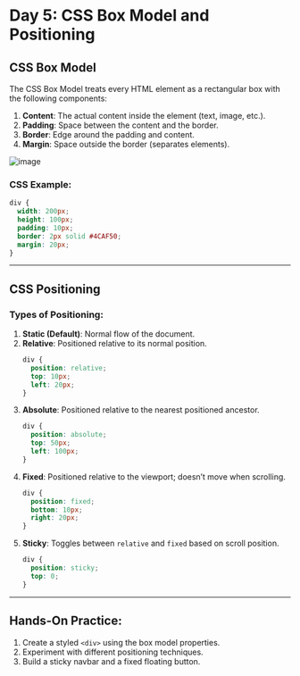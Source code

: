 
# Day 5: CSS Box Model and Positioning

## CSS Box Model
The CSS Box Model treats every HTML element as a rectangular box with the following components:

1. **Content**: The actual content inside the element (text, image, etc.).
2. **Padding**: Space between the content and the border.
3. **Border**: Edge around the padding and content.
4. **Margin**: Space outside the border (separates elements).

![image](https://github.com/user-attachments/assets/f8d0be13-efc4-4236-ac80-84513d54970d)

### CSS Example:
```css
div {
  width: 200px;
  height: 100px;
  padding: 10px;
  border: 2px solid #4CAF50;
  margin: 20px;
}
```

---

## CSS Positioning

### Types of Positioning:
1. **Static (Default)**: Normal flow of the document.
2. **Relative**: Positioned relative to its normal position.
   ```css
   div {
     position: relative;
     top: 10px;
     left: 20px;
   }
   ```
3. **Absolute**: Positioned relative to the nearest positioned ancestor.
   ```css
   div {
     position: absolute;
     top: 50px;
     left: 100px;
   }
   ```
4. **Fixed**: Positioned relative to the viewport; doesn’t move when scrolling.
   ```css
   div {
     position: fixed;
     bottom: 10px;
     right: 20px;
   }
   ```
5. **Sticky**: Toggles between `relative` and `fixed` based on scroll position.
   ```css
   div {
     position: sticky;
     top: 0;
   }
   ```

---

## Hands-On Practice:
1. Create a styled `<div>` using the box model properties.
2. Experiment with different positioning techniques.
3. Build a sticky navbar and a fixed floating button.
